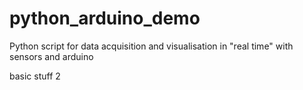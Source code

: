 # python_arduino_demo
Python script for data acquisition and visualisation in "real time" with sensors and arduino

basic stuff 2

